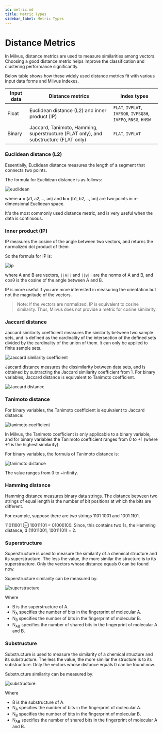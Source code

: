 ```yaml
---
id: metric.md
title: Metric Types
sidebar_label: Metric Types
---
```


# Distance Metrics

In Milvus, distance metrics are used to measure similarities among vectors. Choosing a good distance metric helps improve the classification and clustering performance significantly.

Below table shows how these widely used distance metrics fit with various input data forms and Milvus indexes.

| Input data | Distance metrics                                             | Index types                                                    |
| ---------- | ------------------------------------------------------------ | -------------------------------------------------------------- |
| Float      | Euclidean distance (L2) and inner product (IP)              | `FLAT`, `IVFLAT`, `IVFSQ8`, `IVFSQ8H`, `IVFPQ`, `RNSG`, `HNSW` |
| Binary     | Jaccard, Tanimoto, Hamming, superstructure (FLAT only), and substructure (FLAT only) | `FLAT`, `IVFLAT`                                               |

### Euclidean distance (L2)

Essentially, Euclidean distance measures the length of a segment that connects two points.

The formula for Euclidean distance is as follows:

![euclidean](../../../assets/euclidean_metric.png)

where **a** = (a1, a2,..., an) and **b** = (b1, b2,..., bn) are two points in n-dimensional Euclidean space.

It's the most commonly used distance metric, and is very useful when the data is continuous.

### Inner product (IP)

IP measures the cosine of the angle between two vectors, and returns the normalized dot product of them.

So the formula for IP is:

![ip](../../../assets/ip_metric.png)

where A and B are vectors, `||A||` and `||B||` are the norms of A and B, and cosθ is the cosine of the angle between A and B.

IP is more useful if you are more interested in measuring the orientation but not the magnitude of the vectors.

> Note: If the vectors are normalized, IP is equivalent to cosine similarity. Thus, Milvus does not provide a metric for cosine similarity.

### Jaccard distance

Jaccard similarity coefficient measures the similarity between two sample sets, and is defined as the cardinality of the intersection of the defined sets divided by the cardinality of the union of them. It can only be applied to finite sample sets.

![Jaccard similarity coefficient](../../../assets/jaccard_coeff.png)

Jaccard distance measures the dissimilarity between data sets, and is obtained by subtracting the Jaccard similarity coefficient from 1. For binary variables, Jaccard distance is equivalent to Tanimoto coefficient.

![Jaccard distance](../../../assets/jaccard_dist.png)

### Tanimoto distance

For binary variables, the Tanimoto coefficient is equivalent to Jaccard distance:

![tanimoto coefficient](../../../assets/tanimoto_coeff.png)

In Milvus, the Tanimoto coefficient is only applicable to a binary variable, and for binary variables the Tanimoto coefficient ranges from 0 to +1 (where +1 is the highest similarity).

For binary variables, the formula of Tanimoto distance is:

![tanimoto distance](../../../assets/tanimoto_dist.png)

The value ranges from 0 to +infinity.

### Hamming distance

Hamming distance measures binary data strings. The distance between two strings of equal length is the number of bit positions at which the bits are different.

For example, suppose there are two strings 1101 1001 and 1001 1101.

11011001 ⊕ 10011101 = 01000100. Since, this contains two 1s, the Hamming distance, d (11011001, 10011101) = 2.

### Superstructure

Superstructure is used to measure the similarity of a chemical structure and its superstructure. The less the value, the more similar the structure is to its superstructure. Only the vectors whose distance equals 0 can be found now.

Superstructure similarity can be measured by:

![superstructure](../../../assets/superstructure.png)

Where

- B is the superstructure of A.
- N<sub>A</sub> specifies the number of bits in the fingerprint of molecular A.
- N<sub>B</sub> specifies the number of bits in the fingerprint of molecular B.
- N<sub>AB</sub> specifies the number of shared bits in the fingerprint of molecular A and B.

### Substructure

Substructure is used to measure the similarity of a chemical structure and its substructure. The less the value, the more similar the structure is to its substructure. Only the vectors whose distance equals 0 can be found now.

Substructure similarity can be measured by:

![substructure](../../../assets/substructure.png)

Where

- B is the substructure of A.
- N<sub>A</sub> specifies the number of bits in the fingerprint of molecular A.
- N<sub>B</sub> specifies the number of bits in the fingerprint of molecular B.
- N<sub>AB</sub> specifies the number of shared bits in the fingerprint of molecular A and B.
